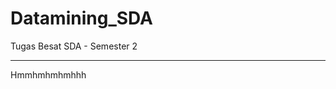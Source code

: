 # Datamining_SDA
Tugas Besat SDA - Semester 2

- - - - - - - - - - - - - - - - - - - - - - 

Hmmhmhmhmhhh
